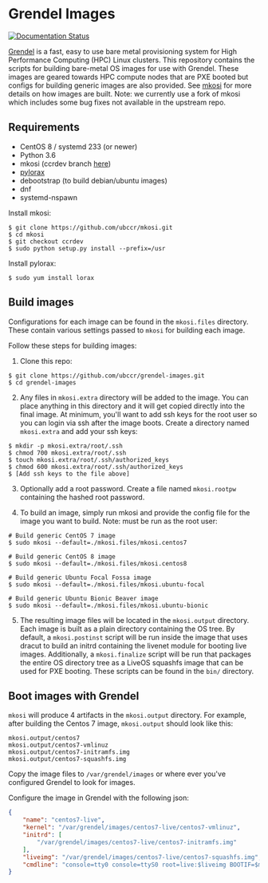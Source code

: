 # Grendel Images

[![Documentation Status](https://readthedocs.org/projects/grendel/badge/?version=latest)](https://grendel.readthedocs.io/en/latest/?badge=latest)

[Grendel](https://github.com/ubccr/grendel) is a fast, easy to use bare metal
provisioning system for High Performance Computing (HPC) Linux clusters. This
repository contains the scripts for building bare-metal OS images for use with
Grendel. These images are geared towards HPC compute nodes that are PXE booted
but configs for building generic images are also provided. See
[mkosi](https://github.com/ubccr/mkosi) for more details on how images are
built. Note: we currently use a fork of mkosi which includes some bug fixes not
available in the upstream repo.

## Requirements

- CentOS 8 / systemd 233 (or newer) 
- Python 3.6 
- mkosi (ccrdev branch [here](https://github.com/ubccr/mkosi/tree/ccrdev)) 
- [pylorax](https://github.com/weldr/lorax) 
- debootstrap (to build debian/ubuntu images)
- dnf
- systemd-nspawn

Install mkosi:

```
$ git clone https://github.com/ubccr/mkosi.git
$ cd mkosi
$ git checkout ccrdev
$ sudo python setup.py install --prefix=/usr
```

Install pylorax:

```
$ sudo yum install lorax
```

## Build images

Configurations for each image can be found in the `mkosi.files` directory.
These contain various settings passed to `mkosi` for building each image.

Follow these steps for building images:

1. Clone this repo:

```
$ git clone https://github.com/ubccr/grendel-images.git
$ cd grendel-images
```

2. Any files in `mkosi.extra` directory will be added to the image. You can
place anything in this directory and it will get copied directly into the final
image. At minimum, you'll want to add ssh keys for the root user so you can
login via ssh after the image boots. Create a directory named `mkosi.extra` and
add your ssh keys:

```
$ mkdir -p mkosi.extra/root/.ssh
$ chmod 700 mkosi.extra/root/.ssh
$ touch mkosi.extra/root/.ssh/authorized_keys
$ chmod 600 mkosi.extra/root/.ssh/authorized_keys
$ [Add ssh keys to the file above]
```

3. Optionally add a root password. Create a file named `mkosi.rootpw`
containing the hashed root password.

4. To build an image, simply run mkosi and provide the config file for the
image you want to build. Note: must be run as the root user:

```
# Build generic CentOS 7 image
$ sudo mkosi --default=./mkosi.files/mkosi.centos7 

# Build generic CentOS 8 image
$ sudo mkosi --default=./mkosi.files/mkosi.centos8

# Build generic Ubuntu Focal Fossa image
$ sudo mkosi --default=./mkosi.files/mkosi.ubuntu-focal

# Build generic Ubuntu Bionic Beaver image
$ sudo mkosi --default=./mkosi.files/mkosi.ubuntu-bionic
```

5. The resulting image files will be located in the `mkosi.output` directory.
Each image is built as a plain directory containing the OS tree. By default,
a `mkosi.postinst` script will be run inside the image that uses dracut to
build an initrd containing the livenet module for booting live images.
Additionally, a `mkosi.finalize` script will be run that packages the entire OS
directory tree as a LiveOS squashfs image that can be used for PXE booting.
These scripts can be found in the `bin/` directory.

## Boot images with Grendel

`mkosi` will produce 4 artifacts in the `mkosi.output` directory. For example,
after building the Centos 7 image, `mkosi.output` should look like this:

```
mkosi.output/centos7
mkosi.output/centos7-vmlinuz
mkosi.output/centos7-initramfs.img
mkosi.output/centos7-squashfs.img
```

Copy the image files to `/var/grendel/images` or where ever you've configured
Grendel to look for images. 

Configure the image in Grendel with the following json:

```json
{
    "name": "centos7-live",
    "kernel": "/var/grendel/images/centos7-live/centos7-vmlinuz",
    "initrd": [
        "/var/grendel/images/centos7-live/centos7-initramfs.img"
    ],
    "liveimg": "/var/grendel/images/centos7-live/centos7-squashfs.img",
    "cmdline": "console=tty0 console=ttyS0 root=live:$liveimg BOOTIF=$mac rd.neednet=1 ip=dhcp"
}
```
